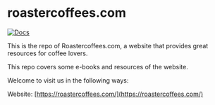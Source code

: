 # roastercoffees.com
[![Docs][docs-readthedocs-svg]][docs-readthedocs-link]

This is the repo of Roastercoffees.com, a website that provides great resources for coffee lovers.

This repo covers some e-books and resources of the website.

Welcome to visit us in the following ways:

Website:  [https://roastercoffees.com/](https://roastercoffees.com/)

 [docs-readthedocs-svg]: https://img.shields.io/badge/docs-readthedocs-blue.svg
 [docs-readthedocs-link]: http://enrondata.readthedocs.org/
